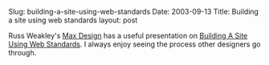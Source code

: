 Slug: building-a-site-using-web-standards
Date: 2003-09-13
Title: Building a site using web standards
layout: post

Russ Weakley&#39;s <a href="http://www.maxdesign.com.au/presentation/sit/">Max Design</a> has a useful presentation on <a href="http://www.maxdesign.com.au/presentation/sit/">Building A Site Using Web Standards</a>. I always enjoy seeing the process other designers go through.
